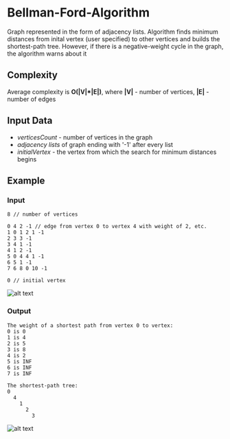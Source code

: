 # Bellman-Ford-Algorithm
Graph represented in the form of adjacency lists.
Algorithm finds minimum distances from inital vertex (user specified) to other vertices and builds the shortest-path tree.
However, if there is a negative-weight cycle in the graph, the algorithm warns about it

## Complexity
Average complexity is **O(|V|*|E|)**, where **|V|** - number of vertices, **|E|** - number of edges

## Input Data
* *verticesCount* - number of vertices in the graph
* *adjacency lists* of graph ending with '-1' after every list
* *initialVertex* - the vertex from which the search for minimum distances begins

## Example
### Input
```
8 // number of vertices

0 4 2 -1 // edge from vertex 0 to vertex 4 with weight of 2, etc.
1 0 1 2 1 -1
2 3 3 -1
3 4 1 -1
4 1 2 -1
5 0 4 4 1 -1
6 5 1 -1
7 6 8 0 10 -1

0 // initial vertex
```
![alt text](https://i.ibb.co/H7phsHk/Graph.png)
### Output
```
The weight of a shortest path from vertex 0 to vertex:
0 is 0
1 is 4
2 is 5
3 is 8
4 is 2
5 is INF
6 is INF
7 is INF

The shortest-path tree:
0
  4
    1
      2
        3
```
![alt text](https://i.ibb.co/3SyV5b5/Tree.png)
